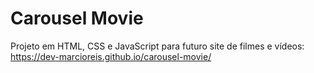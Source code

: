 # Carousel Movie
Projeto em HTML, CSS e JavaScript para futuro site de filmes e vídeos: https://dev-marcioreis.github.io/carousel-movie/
